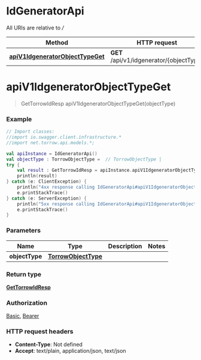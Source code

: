 # IdGeneratorApi

All URIs are relative to */*

Method | HTTP request | Description
------------- | ------------- | -------------
[**apiV1IdgeneratorObjectTypeGet**](IdGeneratorApi.md#apiV1IdgeneratorObjectTypeGet) | **GET** /api/v1/idgenerator/{objectType} | 

<a name="apiV1IdgeneratorObjectTypeGet"></a>
# **apiV1IdgeneratorObjectTypeGet**
> GetTorrowIdResp apiV1IdgeneratorObjectTypeGet(objectType)



### Example
```kotlin
// Import classes:
//import io.swagger.client.infrastructure.*
//import net.torrow.api.models.*;

val apiInstance = IdGeneratorApi()
val objectType : TorrowObjectType =  // TorrowObjectType | 
try {
    val result : GetTorrowIdResp = apiInstance.apiV1IdgeneratorObjectTypeGet(objectType)
    println(result)
} catch (e: ClientException) {
    println("4xx response calling IdGeneratorApi#apiV1IdgeneratorObjectTypeGet")
    e.printStackTrace()
} catch (e: ServerException) {
    println("5xx response calling IdGeneratorApi#apiV1IdgeneratorObjectTypeGet")
    e.printStackTrace()
}
```

### Parameters

Name | Type | Description  | Notes
------------- | ------------- | ------------- | -------------
 **objectType** | [**TorrowObjectType**](.md)|  |

### Return type

[**GetTorrowIdResp**](GetTorrowIdResp.md)

### Authorization

[Basic](../README.md#Basic), [Bearer](../README.md#Bearer)

### HTTP request headers

 - **Content-Type**: Not defined
 - **Accept**: text/plain, application/json, text/json

